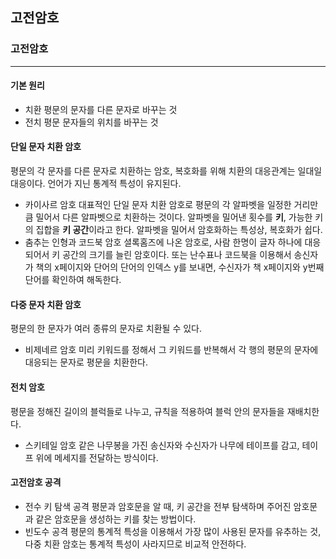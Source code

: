 ## 고전암호
### 고전암호
---
#### 기본 원리
* 치환
평문의 문자를 다른 문자로 바꾸는 것
* 전치
평문 문자들의 위치를 바꾸는 것
#### 단일 문자 치환 암호
평문의 각 문자를 다른 문자로 치환하는 암호, 복호화를 위해 치환의 대응관계는 일대일 대응이다. 언어가 지닌 통계적 특성이 유지된다.
* 카이사르 암호
대표적인 단일 문자 치환 암호로 평문의 각 알파벳을 일정한 거리만큼 밀어서 다른 알파벳으로 치환하는 것이다. 알파벳을 밀어낸 횟수를 **키**, 가능한 키의 집합을 **키 공간**이라고 한다. 알파벳을 밀어서 암호화하는 특성상, 복호화가 쉽다.
* 춤추는 인형과 코드북 암호 
셜록홈즈에 나온 암호로, 사람 한명이 글자 하나에 대응되어서 키 공간의 크기를 늘린 암호이다. 또는 난수표나 코드북을 이용해서 송신자가 책의 x페이지와 단어의 단어의 인덱스 y를 보내면, 수신자가 책 x페이지와 y번째 단어를 확인하여 해독한다.
#### 다중 문자 치환 암호
평문의 한 문자가 여러 종류의 문자로 치환될 수 있다.
* 비제네르 암호
미리 키워드를 정해서 그 키워드를 반복해서 각 행의 평문의 문자에 대응되는 문자로 평문을 치환한다.
#### 전치 암호
평문을 정해진 길이의 블럭들로 나누고, 규칙을 적용하여 블럭 안의 문자들을 재배치한다.
* 스키테일 암호
같은 나무봉을 가진 송신자와 수신자가 나무에 테이프를 감고, 테이프 위에 메세지를 전달하는 방식이다.
#### 고전암호 공격
* 전수 키 탐색 공격
평문과 암호문을 알 때, 키 공간을 전부 탐색하며 주어진 암호문과 같은 암호문을 생성하는 키를 찾는 방법이다.
* 빈도수 공격
평문의 통계적 특성을 이용해서 가장 많이 사용된 문자를 유추하는 것, 다중 치환 암호는 통계적 특성이 사라지므로 비교적 안전하다.